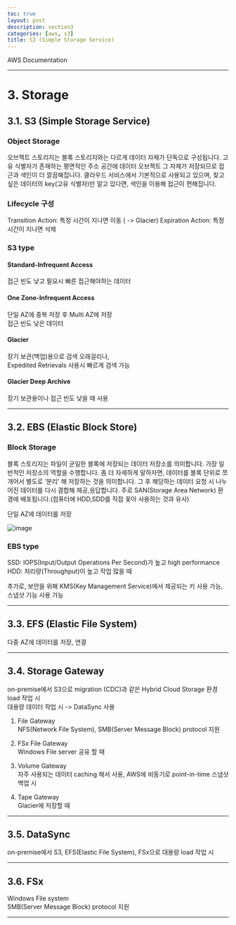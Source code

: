 ```yaml
---
toc: true
layout: post
description: section3
categories: [aws, s3]
title: S3 (Simple Storage Service)
---
```


AWS Documentation

---

# 3. Storage

## 3.1. S3 (Simple Storage Service)

### Object Storage  
오브젝트 스토리지는 블록 스토리지와는 다르게 데이터 자체가 단독으로 구성됩니다. 고유 식별자가 존재하는 평면적인 주소 공간에 데이터 오브젝트 그 자체가 저장되므로 접근과 색인이 더 깔끔해집니다. 클라우드 서비스에서 기본적으로 사용되고 있으며, 찾고 싶은 데이터의 key(고유 식별자)만 알고 있다면, 색인을 이용해 접근이 편해집니다.


### Lifecycle 구성
 Transition Action: 특정 시간이 지나면 이동 ( -> Glacier)
 Expiration Action: 특정 시간이 지나면 삭제

### S3 type

#### Standard-Infrequent Access  
접근 빈도 낮고 필요시 빠른 접근해야하는 데이터  


#### One Zone-Infrequent Access  
단일 AZ에 중복 저장 후 Multi AZ에 저장  
접근 빈도 낮은 데이터  

#### Glacier  
장기 보관(백업)용으로 검색 오래걸리나,  
Expedited Retrievals 사용시 빠르게 검색 가능  

#### Glacier Deep Archive  
장기 보관용이나 접근 빈도 낮을 때 사용  




---
## 3.2. EBS (Elastic Block Store)

### Block Storage  
블록 스토리지는 파일이 균일한 블록에 저장되는 데이터 저장소를 의미합니다. 가장 일반적인 저장소의 역할을 수행합니다.
좀 더 자세하게 말하자면, 데이터를 블록 단위로 쪼개어서 별도로 ‘분리’ 해 저장하는 것을 의미합니다. 그 후 해당하는 데이터 요청 시 나누어진 데이터를 다시 결합해 제공,응답합니다. 주로 SAN(Storage Area Network) 환경에 배포됩니다.(컴퓨터에 HDD,SDD를 직접 꽃아 사용하는 것과 유사)

단일 AZ에 데이터를 저장
 
![image](https://user-images.githubusercontent.com/83441376/141413218-4ef07d56-c15f-4bad-bab5-14e8d85d94f4.png)  
### EBS type
SSD: IOPS(Input/Output Operations Per Second)가 높고 high performance  
HDD: 처리량(Throughput)이 높고 작업 많을 때  


추가로, 보안을 위해 KMS(Key Management Service)에서 제공되는 키 사용 가능, 스냅샷 기능 사용 가능  




---

## 3.3. EFS (Elastic File System)
다중 AZ에 데이터를 저장, 연결  

---

## 3.4. Storage Gateway
on-premise에서 S3으로 migration (CDC)과 같은 Hybrid Cloud Storage 환경 load 작업 시  
대용량 데이터 작업 시 -> DataSync 사용  

1) File Gateway  
NFS(Network File System), SMB(Server Message Block) protocol 지원  

2) FSx File Gateway  
Windows File server 공유 할 때  

3) Volume Gateway   
자주 사용되는 데이터 caching 해서 사용, AWS에 비동기로 point-in-time 스냅샷 백업 시

4) Tape Gateway  
Glacier에 저장할 때  


---

## 3.5. DataSync
on-premise에서 S3, EFS(Elastic File System), FSx으로 대용량 load 작업 시


---

## 3.6. FSx
Windows File system  
SMB(Server Message Block) protocol 지원  




---





